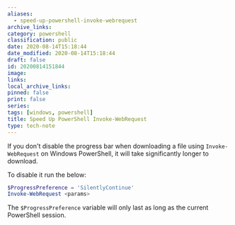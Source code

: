 ```yaml
---
aliases:
  - speed-up-powershell-invoke-webrequest
archive_links: 
category: powershell
classification: public
date: 2020-08-14T15:18:44
date_modified: 2020-08-14T15:18:44
draft: false
id: 20200814151844
image: 
links: 
local_archive_links: 
pinned: false
print: false
series: 
tags: [windows, powershell]
title: Speed Up PowerShell Invoke-WebRequest
type: tech-note
---
```


If you don't disable the progress bar when downloading a file using `Invoke-WebRequest` on Windows PowerShell, it will take significantly longer to download. 

To disable it run the below:

```powershell
$ProgressPreference = 'SilentlyContinue'
Invoke-WebRequest <params>
```

The `$ProgressPreference` variable will only last as long as the current PowerShell session.


